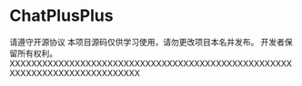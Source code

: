# ChatPlusPlus
请遵守开源协议 本项目源码仅供学习使用，请勿更改项目本名并发布。 开发者保留所有权利。
XXXXXXXXXXXXXXXXXXXXXXXXXXXXXXXXXXXXXXXXXXXXXXXXXXXXXXXXXXXXXXXXXXXXXXXXXXXX
